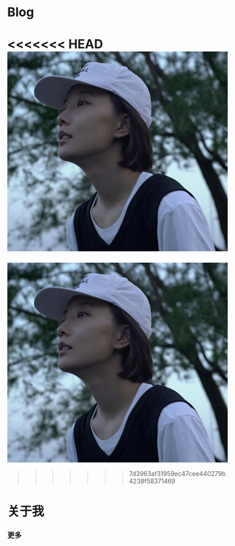 #                                  Blog

<<<<<<< HEAD
![](./assets/img.jpg)
=======
![](\assets\img.jpg)
>>>>>>> 7d3963af31959ec47cee440279b4238f58371469

# 关于我



### 更多




